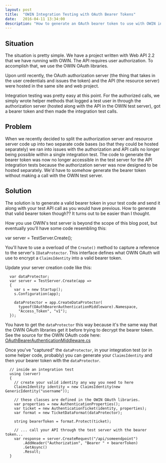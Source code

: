 ```yaml
---
layout: post
title:  "OWIN Integration Testing with OAuth Bearer Tokens"
date:   2016-04-11 13:34:00
description: "How to generate an OAuth bearer token to use with OWIN integration tests."
---
```


## Situation
The situation is pretty simple.  We have a project written with Web API 2.2
that we have running with OWIN.  The API requires user authorization.  To
accomplish that, we use the OWIN OAuth libraries.

Upon until recently, the OAuth authorization server (the thing that takes in
the user credentials and issues the token) and the API (the resource server) were
hosted in the same site and web project.  

Integration testing was pretty easy at this point.  For the authorized calls,
we simply wrote helper methods that logged a test user in through the authorization
server (hosted along with the API in the OWIN test server), got a bearer token
and then made the integration test calls.

## Problem
When we recently decided to split the authorization server and resource server
code up into two separate code bases (so that they could be hosted separately)
we ran into issues with the authorization and API calls no longer being possible within a
single integration test.  The code to generate the bearer token was now no
longer accessible in the test server for the API integration tests because the authorization
server was now designed to be hosted separately.  We'd have
to somehow generate the bearer token without making a call with the OWIN test
server.

## Solution
The solution is to generate a valid bearer token in your test code and send it
along with your test API call as you would have previous.  How to generate that
valid bearer token though??  It turns out to be easier than I thought.

How you use OWIN's test server is beyond the scope of this blog post, but
eventually you'll have some code resembling this:

  var server = TestServer.Create<Startup>();

You'll have to use a overload of the `Create()` method to capture a reference
to the server's `IDataProtector`.  This interface defines what OWIN OAuth will
use to encrypt a `ClaimsIdentity` into a valid bearer token.

Update your server creation code like this:

```
  var dataProtector;
  var server = TestServer.Create(app =>
  {
    var s = new Startup();
    s.Configuration(app);

    dataProtector = app.CreateDataProtector(
      typeof(OAuthBearerAuthenticationMiddleware).Namespace,
      "Access_Token", "v1");
  });
```

You have to get the `dataProtector` this way because it's the same way that
the OWIN OAuth libraries get it before trying to decrypt the bearer token.
See the source for the OWIN OAuth code here:
[OAuthBearerAuthenticationMiddleware.cs](http://katanaproject.codeplex.com/SourceControl/latest#src/Microsoft.Owin.Security.OAuth/OAuthBearerAuthenticationMiddleware.cs)

Once you've "captured" the `dataProtector`, in your integration test (or in some
helper code, probably) you can generate your `ClaimsIdentity` and then your
bearer token with the `dataProtector`.

```
  // inside an integration test
  using (server)
  {
    // create your valid identity any way you need to here
    ClaimsIdentity identity = new ClaimsIdentity(new GenericIdentity("username"));

    // these classes are defined in the OWIN OAuth libraries.
    var properties = new AuthenticationProperties();
    var ticket = new AuthenticationTicket(identity, properties);
    var format = new TicketDataFormat(dataProtector);

    string bearerToken = format.Protect(ticket);

    // ... call your API through the test server with the bearer token...
    var response = server.CreateRequest("/api/someendpoint")
        .AddHeader("Authorization", "Bearer " + bearerToken)
        .GetAsync()
        .Result;
  }
```
